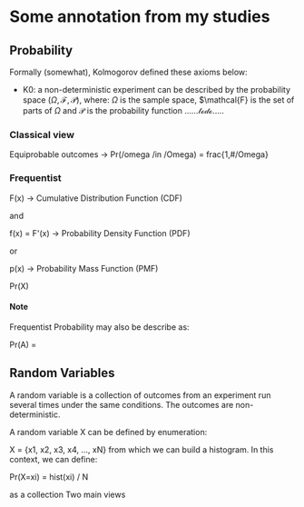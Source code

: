 # Some annotation from my studies

## Probability
Formally (somewhat), Kolmogorov defined these axioms below:

- K0: a non-deterministic experiment can be described by the probability space $(\Omega, \mathcal{F}, \mathcal{P})$, where:
   $\Omega$ is the sample space, $\mathcal{F} is the set of parts of $\Omega$ and $\mathcal{P}$ is the probability function
  $\mathcal{...... to do .....}$

  
### Classical view
Equiprobable outcomes -> Pr(/omega /in /Omega) = frac{1,#/Omega}

### Frequentist
F(x) -> Cumulative Distribution Function (CDF)

and

f(x) = F'(x) -> Probability Density Function (PDF)

or 

p(x) -> Probability Mass Function (PMF)

Pr(X)

#### Note
Frequentist Probability may also be describe as:

Pr(A) = 


## Random Variables
A random variable is a collection of outcomes from an experiment run several times under the same conditions. The outcomes are non-deterministic. 

A random variable X can be defined by enumeration: 

X = {x1, x2, x3, x4, ..., xN} from which we can build a histogram. In this context,
we can define: 

Pr(X=xi) = hist(xi) / N

as a collection
Two main views

